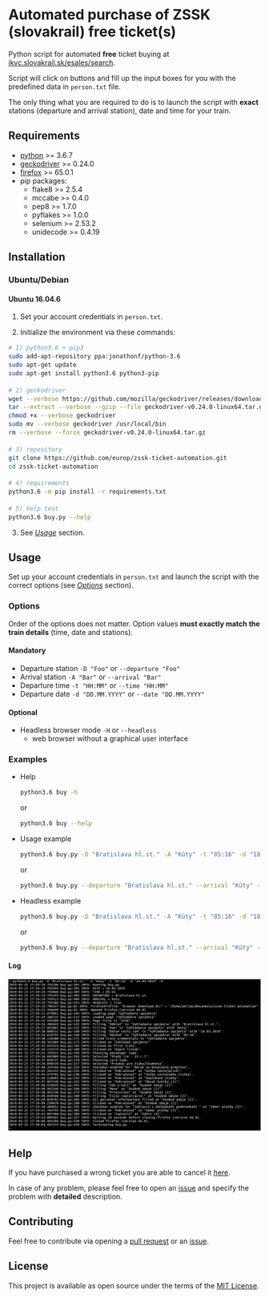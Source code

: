 # Automated purchase of ZSSK (slovakrail) free ticket(s)

Python script for automated **free** ticket buying at [ikvc.slovakrail.sk/esales/search](https://ikvc.slovakrail.sk/esales/search).

Script will click on buttons and fill up the input boxes for you with the predefined data in `person.txt` file.

The only thing what you are required to do is to launch the script with **exact** stations (departure and arrival station), date and time for your train.

## Requirements

* [python](https://www.python.org/downloads/) >= 3.6.7
* [geckodriver](https://github.com/mozilla/geckodriver/releases/latest) >= 0.24.0
* [firefox](https://www.mozilla.org/en-US/firefox/all/) >= 65.0.1
* pip packages:
  * flake8 >= 2.5.4
  * mccabe >= 0.4.0
  * pep8 >= 1.7.0
  * pyflakes >= 1.0.0
  * selenium >= 2.53.2
  * unidecode >= 0.4.19

## Installation

### Ubuntu/Debian

#### Ubuntu 16.04.6

1. Set your account credentials in `person.txt`.

2. Initialize the environment via these commands:

```sh
# 1) python3.6 + pip3
sudo add-apt-repository ppa:jonathonf/python-3.6
sudo apt-get update
sudo apt-get install python3.6 python3-pip

# 2) geckodriver
wget --verbose https://github.com/mozilla/geckodriver/releases/download/v0.24.0/geckodriver-v0.24.0-linux64.tar.gz
tar --extract --verbose --gzip --file geckodriver-v0.24.0-linux64.tar.gz
chmod +x --verbose geckodriver
sudo mv --verbose geckodriver /usr/local/bin
rm --verbose --force geckodriver-v0.24.0-linux64.tar.gz

# 3) repository
git clone https://github.com/europ/zssk-ticket-automation.git
cd zssk-ticket-automation

# 4) requirements
python3.6 -m pip install -r requirements.txt

# 5) help test
python3.6 buy.py --help
```

3. See [*Usage*](https://github.com/europ/zssk-ticket-automation#usage) section.

## Usage

Set up your account credentials in `person.txt` and launch the script with the correct options (see [*Options*](https://github.com/europ/zssk-ticket-automation#options) section).

### Options

Order of the options does not matter. Option values **must exactly match the train details** (time, date and stations).

#### Mandatory

* Departure station `-D "Foo"` or `--departure "Foo"`
* Arrival station `-A "Bar"` or `--arrival "Bar"`
* Departure time `-t "HH:MM"` or `--time "HH:MM"`
* Departure date `-d "DD.MM.YYYY"` or `--date "DD.MM.YYYY"`

#### Optional

* Headless browser mode `-H` or `--headless`
  * web browser without a graphical user interface

### Examples

* Help
	```sh
	python3.6 buy -h
  ```
  or
  ```sh
  python3.6 buy --help
	```

* Usage example
	```sh
	python3.6 buy.py -D "Bratislava hl.st." -A "Kúty" -t "05:16" -d "18.03.2019"
  ```
  or
  ```sh
  python3.6 buy.py --departure "Bratislava hl.st." --arrival "Kúty" --time "05:16" --date "18.03.2019"
	```

* Headless example
  ```sh
  python3.6 buy.py -D "Bratislava hl.st." -A "Kúty" -t "05:16" -d "18.03.2019" -H
  ```
  or
  ```sh
  python3.6 buy.py --departure "Bratislava hl.st." --arrival "Kúty" --time "05:16" --date "18.03.2019" --headless
  ```

#### Log

![log-example](https://github.com/europ/zssk-ticket-automation/blob/master/example.png "Log Example")


## Help

If you have purchased a wrong ticket you are able to cancel it [here](https://ikvc.slovakrail.sk/esales/refund).

In case of any problem, please feel free to open an [issue](https://help.github.com/articles/creating-an-issue/) and specify the problem with **detailed** description.

## Contributing

Feel free to contribute via opening a [pull request](https://help.github.com/articles/creating-a-pull-request/) or an [issue](https://help.github.com/articles/creating-an-issue/).

## License

This project is available as open source under the terms of the [MIT License](https://github.com/europ/zssk-ticket-automation/blob/master/LICENSE).
